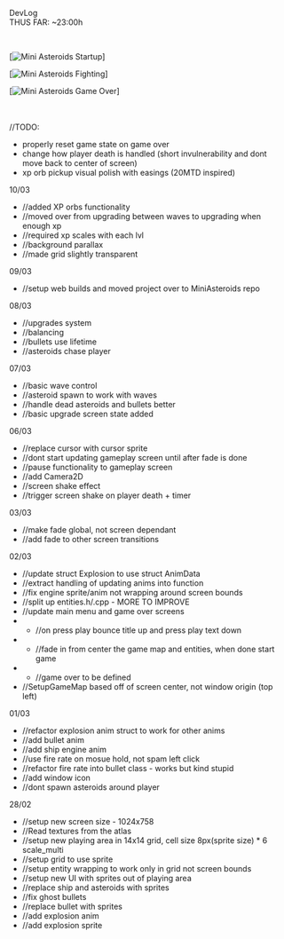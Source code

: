 DevLog                               
THUS FAR: ~23:00h

<br>


  [![Mini Asteroids Startup](MiniAsteroids1.gif)]

  [![Mini Asteroids Fighting](MiniAsteroids2.gif)]
  
  [![Mini Asteroids Game Over](MiniAsteroids1.gif)]
<br>
<br>
<br>

//TODO:
- properly reset game state on game over
- change how player death is handled (short invulnerability and dont move back to center of screen)
- xp orb pickup visual polish with easings (20MTD inspired)

10/03
- //added XP orbs functionality
- //moved over from upgrading between waves to upgrading when enough xp
- //required xp scales with each lvl
- //background parallax
- //made grid slightly transparent


09/03
- //setup web builds and moved project over to MiniAsteroids repo

08/03
- //upgrades system 
- //balancing
- //bullets use lifetime
- //asteroids chase player

07/03 
- //basic wave control
- //asteroid spawn to work with waves
- //handle dead asteroids and bullets better
- //basic upgrade screen state added

06/03
- //replace cursor with cursor sprite
- //dont start updating gameplay screen until after fade is done
- //pause functionality to gameplay screen
- //add Camera2D
- //screen shake effect
- //trigger screen shake on player death + timer

03/03
- //make fade global, not screen dependant
- //add fade to other screen transitions

02/03
- //update struct Explosion to use struct AnimData
- //extract handling of updating anims into function
- //fix engine sprite/anim not wrapping around screen bounds
- //split up entities.h/.cpp - MORE TO IMPROVE
- //update main menu and game over screens 
- - //on press play bounce title up and press play text down
- - //fade in from center the game map and entities, when done start game
- - //game over to be defined
- //SetupGameMap based off of screen center, not window origin (top left)

01/03
- //refactor explosion anim struct to work for other anims
- //add bullet anim
- //add ship engine anim
- //use fire rate on mosue hold, not spam left click
- //refactor fire rate into bullet class - works but kind stupid
- //add window icon
- //dont spawn asteroids around player

28/02
- //setup new screen size - 1024x758
- //Read textures from the atlas
- //setup new playing area in 14x14 grid, cell size 8px(sprite size) * 6 scale_multi
- //setup grid to use sprite
- //setup entity wrapping to work only in grid not screen bounds
- //setup new UI with sprites out of playing area
- //replace ship and asteroids with sprites
- //fix ghost bullets
- //replace bullet with sprites
- //add explosion anim
- //add explosion sprite
